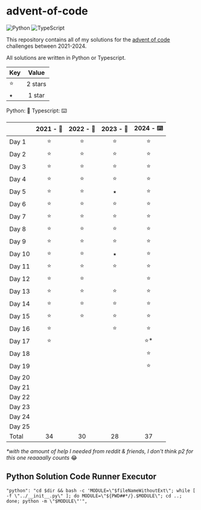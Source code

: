 # advent-of-code

![Python](https://img.shields.io/badge/python-3670A0?style=for-the-badge&logo=python&logoColor=ffdd54) ![TypeScript](https://img.shields.io/badge/typescript-%23007ACC.svg?style=for-the-badge&logo=typescript&logoColor=white)

This repository contains all of my solutions for the [advent of code](https://adventofcode.com/) challenges between 2021-2024.

All solutions are written in Python or Typescript.

| Key |  Value  |
| --- | :-----: |
| ⭐  | 2 stars |
| ⭑   | 1 star  |

Python: 🐍 Typescript: ⌨️

|        | 2021 - 🐍 | 2022 - 🐍 | 2023 - 🐍 | 2024 - ⌨️ |
| ------ | :-------: | :-------: | :-------: | :-------: |
| Day 1  |    ⭐     |    ⭐     |    ⭐     |    ⭐     |
| Day 2  |    ⭐     |    ⭐     |    ⭐     |    ⭐     |
| Day 3  |    ⭐     |    ⭐     |    ⭐     |    ⭐     |
| Day 4  |    ⭐     |    ⭐     |    ⭐     |    ⭐     |
| Day 5  |    ⭐     |    ⭐     |     ⭑     |    ⭐     |
| Day 6  |    ⭐     |    ⭐     |    ⭐     |    ⭐     |
| Day 7  |    ⭐     |    ⭐     |    ⭐     |    ⭐     |
| Day 8  |    ⭐     |    ⭐     |    ⭐     |    ⭐     |
| Day 9  |    ⭐     |    ⭐     |    ⭐     |    ⭐     |
| Day 10 |    ⭐     |    ⭐     |     ⭑     |    ⭐     |
| Day 11 |    ⭐     |    ⭐     |    ⭐     |    ⭐     |
| Day 12 |    ⭐     |    ⭐     |           |    ⭐     |
| Day 13 |    ⭐     |    ⭐     |    ⭐     |    ⭐     |
| Day 14 |    ⭐     |    ⭐     |    ⭐     |    ⭐     |
| Day 15 |    ⭐     |    ⭐     |    ⭐     |    ⭐     |
| Day 16 |    ⭐     |           |    ⭐     |    ⭐     |
| Day 17 |    ⭐     |           |           |   ⭐\*    |
| Day 18 |           |           |           |    ⭐     |
| Day 19 |           |           |           |    ⭐     |
| Day 20 |           |           |           |           |
| Day 21 |           |           |           |           |
| Day 22 |           |           |           |           |
| Day 23 |           |           |           |           |
| Day 24 |           |           |           |           |
| Day 25 |           |           |           |           |
| Total  |    34     |    30     |    28     |    37     |

_\*with the amount of help I needed from reddit & friends, I don't think p2 for this one reaaaally counts_ 😂

## Python Solution Code Runner Executor

```
"python": "cd $dir && bash -c 'MODULE=\"$fileNameWithoutExt\"; while [ -f \"../__init__.py\" ]; do MODULE=\"${PWD##*/}.$MODULE\"; cd ..; done; python -m \"$MODULE\"'",
```
